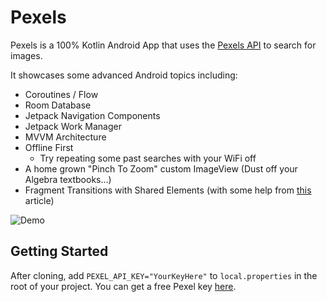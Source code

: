 # Pexels

Pexels is a 100% Kotlin Android App that uses the [Pexels API](https://www.pexels.com/api/) to search for images.  

It showcases some advanced Android topics including: 
- Coroutines / Flow
- Room Database
- Jetpack Navigation Components 
- Jetpack Work Manager 
- MVVM Architecture 
- Offline First
  - Try repeating some past searches with your WiFi off  
- A home grown "Pinch To Zoom" custom ImageView (Dust off your Algebra textbooks...)
- Fragment Transitions with Shared Elements (with some help from [this](https://medium.com/@serbelga/shared-elements-in-android-navigation-architecture-component-bc5e7922ecdf) article)


![Demo](/Pexel_Demo.gif)

## Getting Started 
After cloning, add `PEXEL_API_KEY="YourKeyHere"` to `local.properties` in the root of your project. You can get a free Pexel key [here](https://www.pexels.com/api/).
